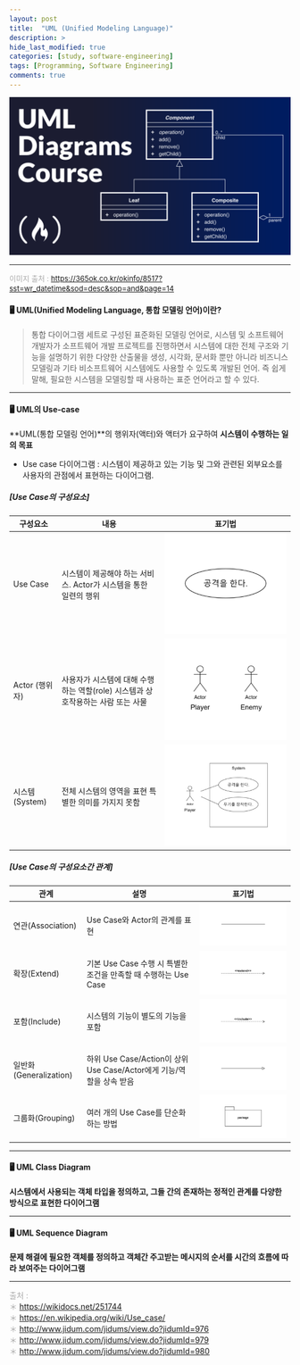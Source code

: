 ```yaml
---
layout: post
title:  "UML (Unified Modeling Language)"
description: >
hide_last_modified: true
categories: [study, software-engineering]
tags: [Programming, Software Engineering]
comments: true
---
```


<p align="center">
  <img src="/assets/img/blog/software_engineering/uml.png">
</p>

-----

<span style="color:darkgray; font-size:13px;">이미지 출처 : https://365ok.co.kr/okinfo/8517?sst=wr_datetime&sod=desc&sop=and&page=14</span>


#### 🖥️ UML(Unified Modeling Language, 통합 모델링 언어)이란?

> 통합 다이어그램 세트로 구성된 표준화된 모델링 언어로, 시스템 및 소프트웨어 개발자가 소프트웨어 개발 프로젝트를 진행하면서 시스템에 대한 전체 구조와 기능을 설명하기 위한 다양한 산출물을 생성, 시각화, 문서화 뿐만 아니라 비즈니스 모델링과 기타 비소프트웨어 시스템에도 사용할 수 있도록 개발된 언어.
즉 쉽게 말해, 필요한 시스템을 모델링할 때 사용하는 표준 언어라고 할 수 있다.

----

#### 🖥️ UML의 Use-case

**UML(통합 모델링 언어)**의 행위자(액터)와 액터가 요구하여 **시스템이 수행하는 일의 목표**
  - Use case 다이어그램 : 시스템이 제공하고 있는 기능 및 그와 관련된 외부요소를 사용자의 관점에서 표현하는 다이어그램.

#####  [Use Case의 구성요소]

| 구성요소  | 내용                                                | 표기법                          |
|-----------|-----------------------------------------------------|---------------------------------|
| Use Case  | 시스템이 제공해야 하는 서비스. Actor가 시스템을 통한 일련의 행위 | ![use case](../../../assets/img/blog/software_engineering/uml_usecase_usecase.png) |
| Actor (행위자) | 사용자가 시스템에 대해 수행하는 역할(role) 시스템과 상호작용하는 사람 또는 사물 | ![actor](../../../assets/img/blog/software_engineering/uml_usecase_actor.png) |
| 시스템 (System) | 전체 시스템의 영역을 표현 특별한 의미를 가지지 못함 | ![system](../../../assets/img/blog/software_engineering/uml_usecase_system.png) |


#####  [Use Case의 구성요소간 관계]

| 관계       | 설명                                                        | 표기법   |
|------------|-------------------------------------------------------------|----------|
| 연관(Association) | Use Case와 Actor의 관계를 표현                             | ![실선](../../../assets/img/blog/software_engineering/uml_association.png)     |
| 확장(Extend)     | 기본 Use Case 수행 시 특별한 조건을 만족할 때 수행하는 Use Case | ![](../../../assets/img/blog/software_engineering/uml_extend.png)        |
| 포함(Include)    | 시스템의 기능이 별도의 기능을 포함                        | ![점선](../../../assets/img/blog/software_engineering/uml_include.png)    |
| 일반화(Generalization) | 하위 Use Case/Action이 상위 Use Case/Actor에게 기능/역할을 상속 받음 | ![](../../../assets/img/blog/software_engineering/uml_general.png)    |
| 그룹화(Grouping) | 여러 개의 Use Case를 단순화 하는 방법                     | ![](../../../assets/img/blog/software_engineering/uml_grouping.png)    |


----

#### 🖥️ UML Class Diagram


**시스템에서 사용되는 객체 타입을 정의하고, 그들 간의 존재하는 정적인 관계를 다양한 방식으로 표현한 다이어그램**

----

#### 🖥️ UML Sequence Diagram

**문제 해결에 필요한 객체를 정의하고 객체간 주고받는 메시지의 순서를 시간의 흐름에 따라 보여주는 다이어그램**


-----
<span style="color:darkgray">출처 : <br>
＊ https://wikidocs.net/251744<br>
＊ https://en.wikipedia.org/wiki/Use_case/ <br>
＊ http://www.jidum.com/jidums/view.do?jidumId=976 <br>
＊ http://www.jidum.com/jidums/view.do?jidumId=979 <br>
＊ http://www.jidum.com/jidums/view.do?jidumId=980 <br>
</span>